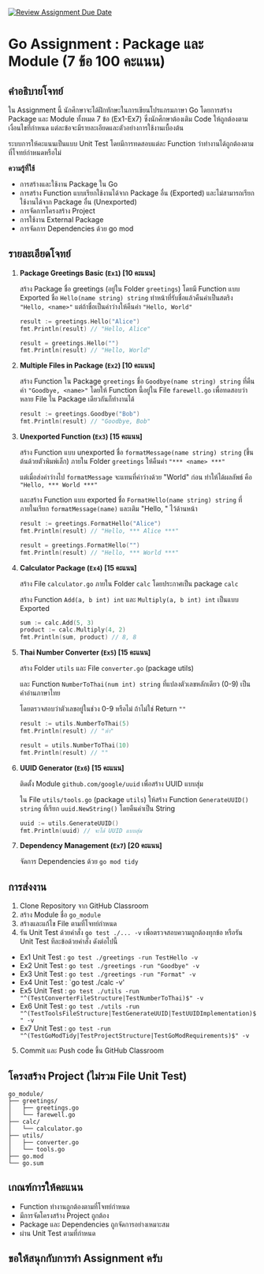[![Review Assignment Due Date](https://classroom.github.com/assets/deadline-readme-button-22041afd0340ce965d47ae6ef1cefeee28c7c493a6346c4f15d667ab976d596c.svg)](https://classroom.github.com/a/zhHfbYiN)
# Go Assignment : Package และ Module (7 ข้อ 100 คะแนน)

## คำอธิบายโจทย์

ใน Assignment นี้ นักศึกษาจะได้ฝึกทักษะในการเขียนโปรแกรมภาษา Go โดยการสร้าง Package และ Module ทั้งหมด 7 ข้อ (Ex1-Ex7) ซึ่งนักศึกษาต้องเติม Code ให้ถูกต้องตามเงื่อนไขที่กำหนด แต่ละข้อจะมีรายละเอียดและตัวอย่างการใช้งานเบื้องต้น

ระบบการให้คะแนนเป็นแบบ Unit Test โดยมีการทดสอบแต่ละ Function ว่าทำงานได้ถูกต้องตามที่โจทย์กำหนดหรือไม่

**ความรู้ที่ใช้**
- การสร้างและใช้งาน Package ใน Go
- การสร้าง Function แบบเรียกใช้งานได้จาก Package อื่น (Exported) และไม่สามารถเรียกใช้งานได้จาก Package อื่น (Unexported)
- การจัดการโครงสร้าง Project
- การใช้งาน External Package
- การจัดการ Dependencies ด้วย go mod

## รายละเอียดโจทย์

1. **Package Greetings Basic (`Ex1`) [10 คะแนน]**
   
   สร้าง Package ชื่อ greetings (อยู่ใน Folder `greetings`) โดยมี Function แบบ Exported ชื่อ `Hello(name string) string` ทำหน้าที่รับชื่อแล้วคืนค่าเป็นสตริง `"Hello, <name>"` แต่ถ้าชื่อเป็นค่าว่างให้คืนค่า `"Hello, World"`

   ```go
   result := greetings.Hello("Alice")
   fmt.Println(result) // "Hello, Alice"
   
   result = greetings.Hello("")
   fmt.Println(result) // "Hello, World"
   ```

2. **Multiple Files in Package (`Ex2`) [10 คะแนน]**
   
   สร้าง Function ใน Package `greetings` ชื่อ `Goodbye(name string) string` ที่คืนค่า `"Goodbye, <name>"` โดยให้ Function นี้อยู่ใน File `farewell.go` เพื่อทดสอบว่าหลาย File ใน Package เดียวกันก็ทำงานได้

   ```go
   result := greetings.Goodbye("Bob")
   fmt.Println(result) // "Goodbye, Bob"
   ```

3. **Unexported Function (`Ex3`) [15 คะแนน]**
   
   สร้าง Function แบบ unexported ชื่อ `formatMessage(name string) string` (ขึ้นต้นด้วยตัวพิมพ์เล็ก) ภายใน Folder `greetings` ให้คืนค่า `"*** <name> ***"`

   แต่เมื่อส่งค่าว่างไป `formatMessage` จะแทนที่ค่าว่างด้วย "World" ก่อน ทำให้ได้ผลลัพธ์ คือ `"Hello, *** World ***"`

   และสร้าง Function แบบ exported ชื่อ `FormatHello(name string) string` ที่ภายในเรียก `formatMessage(name)` และเติม "Hello, " ไว้ด้านหน้า

   ```go
   result := greetings.FormatHello("Alice")
   fmt.Println(result) // "Hello, *** Alice ***"
   
   result = greetings.FormatHello("")
   fmt.Println(result) // "Hello, *** World ***"
   ```

4. **Calculator Package (`Ex4`) [15 คะแนน]**
   
   สร้าง File `calculator.go` ภายใน Folder `calc` โดยประกาศเป็น package `calc`

   สร้าง Function `Add(a, b int) int` และ `Multiply(a, b int) int` เป็นแบบ Exported

   ```go
   sum := calc.Add(5, 3)
   product := calc.Multiply(4, 2)
   fmt.Println(sum, product) // 8, 8
   ```

5. **Thai Number Converter (`Ex5`) [15 คะแนน]**
   
   สร้าง Folder `utils` และ File `converter.go` (package utils)

   และ Function `NumberToThai(num int) string` ที่แปลงตัวเลขหลักเดียว (0-9) เป็นคำอ่านภาษาไทย

   โดยตรวจสอบว่าตัวเลขอยู่ในช่วง 0-9 หรือไม่ ถ้าไม่ใช่ Return `""`

   ```go
   result := utils.NumberToThai(5)
   fmt.Println(result) // "ห้า"
   
   result = utils.NumberToThai(10)
   fmt.Println(result) // ""
   ```

6. **UUID Generator (`Ex6`) [15 คะแนน]**
   
   ติดตั้ง Module `github.com/google/uuid` เพื่อสร้าง UUID แบบสุ่ม

   ใน File `utils/tools.go` (package `utils`) ให้สร้าง Function `GenerateUUID() string` ที่เรียก `uuid.NewString()` โดยคืนค่าเป็น String

   ```go
   uuid := utils.GenerateUUID()
   fmt.Println(uuid) // จะได้ UUID แบบสุ่ม
   ```

7. **Dependency Management (`Ex7`) [20 คะแนน]**
   
   จัดการ Dependencies ด้วย `go mod tidy`

## การส่งงาน

1. Clone Repository จาก GitHub Classroom
2. สร้าง Module ชื่อ `go_module`
3. สร้างและแก้ไข File ตามที่โจทย์กำหนด
4. รัน Unit Test ด้วยคำสั่ง `go test ./... -v` เพื่อตรวจสอบความถูกต้องทุกข้อ หรือรัน Unit Test ทีละข้อด้วยคำสั่ง ดังต่อไปนี้
- Ex1 Unit Test : `go test ./greetings -run TestHello -v`
- Ex2 Unit Test : `go test ./greetings -run "Goodbye" -v`
- Ex3 Unit Test : `go test ./greetings -run "Format" -v`
- Ex4 Unit Test : `go test ./calc -v'
- Ex5 Unit Test : `go test ./utils -run "^(TestConverterFileStructure|TestNumberToThai)$" -v`
- Ex6 Unit Test : `go test ./utils -run "^(TestToolsFileStructure|TestGenerateUUID|TestUUIDImplementation)$" -v`
- Ex7 Unit Test : `go test -run "^(TestGoModTidy|TestProjectStructure|TestGoModRequirements)$" -v`

5. Commit และ Push code ขึ้น GitHub Classroom

## โครงสร้าง Project (ไม่รวม File Unit Test)
```
go_module/
├── greetings/
│   ├── greetings.go
│   └── farewell.go
├── calc/
│   └── calculator.go
├── utils/
│   ├── converter.go
│   └── tools.go
├── go.mod
└── go.sum
```

## เกณฑ์การให้คะแนน
- Function ทำงานถูกต้องตามที่โจทย์กำหนด
- มีการจัดโครงสร้าง Project ถูกต้อง
- Package และ Dependencies ถูกจัดการอย่างเหมาะสม
- ผ่าน Unit Test ตามที่กำหนด

## ขอให้สนุกกับการทำ Assignment ครับ